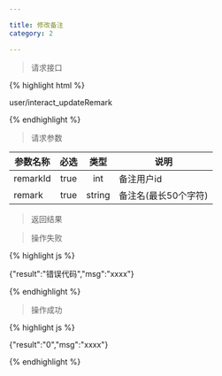 ```yaml
---

title: 修改备注
category: 2

---
```


> 请求接口

{% highlight html %}

user/interact_updateRemark

{% endhighlight %}

> 请求参数

|参数名称			|必选		|类型		|说明									
|-------------------|:---------:|:---------:|--------------------------------------------
|remarkId			|true		|int		|备注用户id
|remark				|true		|string		|备注名(最长50个字符)

> 返回结果

> 操作失败

{% highlight js %}

{"result":"错误代码","msg":"xxxx"}

{% endhighlight %}

> 操作成功

{% highlight js %}

{"result":"0","msg":"xxxx"}

{% endhighlight %}
